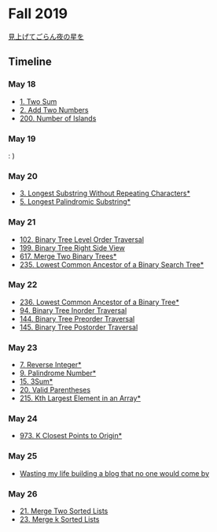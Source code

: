 # Fall 2019
[見上げてごらん夜の星を](https://www.youtube.com/watch?v=GwLKAOPHCbU)

[Cry for the Moon]: # (https://www.youtube.com/watch?v=b0Lul4ucP4M)

## Timeline
### May 18
- [1. Two Sum](https://github.com/chauncyf/leetcode/blob/master/Java/TwoSum.java)
- [2. Add Two Numbers](https://github.com/chauncyf/leetcode/blob/master/Java/AddTwoNumbers.java)
- [200. Number of Islands](https://github.com/chauncyf/leetcode/blob/master/Java/NumberofIslands.java)
### May 19
: )
### May 20
- [3. Longest Substring Without Repeating Characters*](https://github.com/chauncyf/leetcode/blob/master/NOTE.md#3-longest-substring-without-repeating-characters)
- [5. Longest Palindromic Substring*](https://github.com/chauncyf/leetcode/blob/master/NOTE.md#5-longest-palindromic-substring)
### May 21
- [102. Binary Tree Level Order Traversal](https://github.com/chauncyf/leetcode/blob/master/Python/binary_tree_level_order_traversal.py)
- [199. Binary Tree Right Side View](https://github.com/chauncyf/leetcode/blob/master/Python/binary_tree_right_side_view.py)
- [617. Merge Two Binary Trees*](https://github.com/chauncyf/leetcode/blob/master/Python/merge_two_binary_trees.py)
- [235. Lowest Common Ancestor of a Binary Search Tree*](https://github.com/chauncyf/leetcode/blob/master/NOTE.md#235-lowest-common-ancestor-of-a-binary-search-tree)
### May 22
- [236. Lowest Common Ancestor of a Binary Tree*](https://github.com/chauncyf/leetcode/blob/master/NOTE.md#236-lowest-common-ancestor-of-a-binary-tree)
- [94. Binary Tree Inorder Traversal](https://github.com/chauncyf/leetcode/blob/master/NOTE.md#94-binary-tree-inorder-traversal)
- [144. Binary Tree Preorder Traversal](https://github.com/chauncyf/leetcode/blob/master/NOTE.md#144-binary-tree-preorder-traversal)
- [145. Binary Tree Postorder Traversal](https://github.com/chauncyf/leetcode/blob/master/NOTE.md#145-binary-tree-postorder-traversal)
### May 23
- [7. Reverse Integer*](https://github.com/chauncyf/leetcode/blob/master/NOTE.md#7-reverse-integer)
- [9. Palindrome Number*](https://github.com/chauncyf/leetcode/blob/master/NOTE.md#9-palindrome-number)
- [15. 3Sum*](https://github.com/chauncyf/leetcode/blob/master/NOTE.md#15-3sum)
- [20. Valid Parentheses](https://github.com/chauncyf/leetcode/blob/master/NOTE.md#20-valid-parentheses)
- [215. Kth Largest Element in an Array*](https://github.com/chauncyf/leetcode/blob/master/NOTE.md#215-kth-largest-element-in-an-array)
### May 24
- [973. K Closest Points to Origin*](https://github.com/chauncyf/leetcode/blob/master/NOTE.md#973-k-closest-points-to-origin)
### May 25
- [Wasting my life building a blog that no one would come by](https://chauncyf.github.io)
### May 26
- [21. Merge Two Sorted Lists](https://github.com/chauncyf/leetcode/blob/master/Java/MergeTwoSortedLists.java)
- [23. Merge k Sorted Lists]()